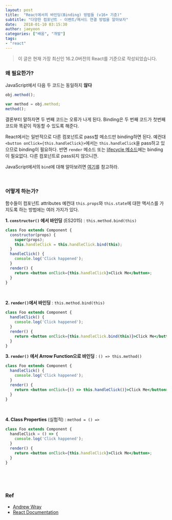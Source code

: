```yaml
---
layout: post
title:  "React에서의 바인딩(Binding) 방법들 (v16+ 기준)"
subtitle: "다양한 컴포넌트 - 이벤트/메서드 연결 방법을 알아보자"
date:   2018-01-10 03:15:30
author: jaeyoon
categories: ["배움", "개발"]
tags:
- "react"
---
```


> 이 글은 현재 가장 최신인 16.2.0버전의 React를 기준으로 작성되었습니다. 

### 왜 필요한가?

JavaScript에서 다음 두 코드는 동일하지 **않다**

```jsx
obj.method();
```

```jsx
var method = obj.method;
method();
```

결론부터 말하자면 두 번째 코드는 오류가 나게 된다. Binding은 두 번째 코드가 첫번째 코드와 똑같이 작동할 수 있도록 해준다.

React에서는 일반적으로 다른 컴포넌트로 pass할 메소드만 binding하면 된다. 예컨대 `<button onClick={this.handleClick}>`에서는 `this.handleClick`을 pass하고 있으므로 binding이 필요하다. 반면 `render` 메소드 또는 [lifecycle 메소드](https://hackernoon.com/reactjs-component-lifecycle-methods-a-deep-dive-38275d9d13c0)에는 binding이 필요없다. 다른 컴포넌트로 pass되지 않으니깐.

JavaScript에서의 `bind`에 대해 알아보려면 [여기](http://yehudakatz.com/2011/08/11/understanding-javascript-function-invocation-and-this/)를 참고하라.

<br>



### 어떻게 하는가?

함수들이 컴포넌트 attributes 예컨대 `this.props`와 `this.state`에 대한 액서스를 가지도록 하는 방법에는 여러 가지가 있다.



**1. `constructor()` 에서 바인딩** (ES2015) : `this.method.bind(this)`

   ```jsx
   class Foo extends Component {
     constructor(props) {
       super(props);
       this.handleClick = this.handleClick.bind(this);
     }
     handleClick() {
       console.log('Click happened');
     }
     render() {
       return <button onClick={this.handleClick}>Click Me</button>;
     }
   }
   ```

   ​

**2. `render()`에서 바인딩** : `this.method.bind(this)`

   ```jsx
   class Foo extends Component {
     handleClick() {
       console.log('Click happened');
     }
     render() {
       return <button onClick={this.handleClick.bind(this)}>Click Me</button>;
     }
   }
   ```

    

**3. `render()` 에서 Arrow Function으로 바인딩** : `() => this.method()`

   ```jsx
   class Foo extends Component {
     handleClick() {
       console.log('Click happened');
     }
     render() {
       return <button onClick={() => this.handleClick()}>Click Me</button>;
     }
   }
   ```

   ​

**4. Class Properties** (실험적) : `method = () =>`

   ```jsx
   class Foo extends Component {
     handleClick = () => {
       console.log('Click happened');
     }
     render() {
       return <button onClick={this.handleClick}>Click Me</button>;
     }
   }
   ```
   ​

<br>


### Ref

- [Andrew Wray](https://blog.andrewray.me/react-es6-autobinding-and-createclass/)
- [React Documentation](https://reactjs.org/docs/faq-functions.html#why-is-binding-necessary-at-all)

